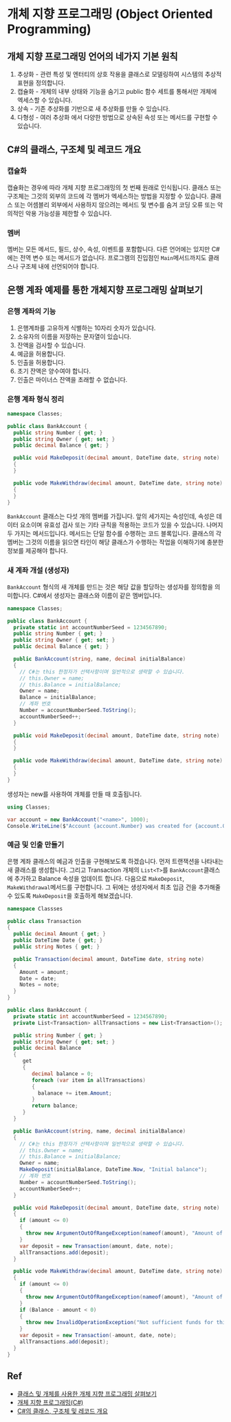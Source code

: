 # 개체 지향 프로그래밍 (Object Oriented Programming)

## 개체 지향 프로그래밍 언어의 네가지 기본 원칙

1. 추상화 - 관련 특성 및 엔터티의 상호 작용을 클래스로 모델링하여 시스템의 추상적 표현을 정의합니다.
2. 캡슐화 - 개체의 내부 상태와 기능을 숨기고 public 함수 세트를 통해서만 개체에 엑세스할 수 있습니다.
3. 상속 - 기존 추상화를 기반으로 새 추상화를 만들 수 있습니다.
4. 다형성 - 여러 추상화 에서 다양한 방법으로 상속된 속성 또는 메서드를 구현할 수 있습니다.

## C#의 클래스, 구조체 및 레코드 개요

### 캡슐화

캡슐화는 경우에 따라 개체 지향 프로그래밍의 첫 번째 원래로 인식됩니다. 클래스 또는 구조체는 그것의 외부의 코드에 각 멤버가 엑세스하는 방법을 지정할 수 있습니다. 클래스 또는 어셈블리 외부에서 사용하지 않으려는 메서드 및 변수를 숨겨 코딩 오류 또는 악의적인 악용 가능성을 제한할 수 있습니다.

### 멤버

멤버는 모든 메서드, 필드, 상수, 속성, 이벤트를 포함합니다. 다른 언어에는 있지만 C#에는 전역 변수 또는 메서드가 없습니다. 프로그램의 진입점인 `Main`메서드까지도 클래스나 구조체 내에 선언되어야 합니다.

## 은행 계좌 예제를 통한 개체지향 프로그래밍 살펴보기

### 은행 계좌의 기능

1. 은행계좌를 고유하게 식별하는 10자리 숫자가 있습니다.
2. 소유자의 이름을 저장하는 문자열이 있습니다.
3. 잔액을 검사할 수 있습니다.
4. 예금을 허용합니다.
5. 인출을 허용합니다.
6. 초기 잔액은 양수여야 합니다.
7. 인출은 마이너스 잔액을 초래할 수 없습니다.

### 은행 계좌 형식 정리

```cs
namespace Classes;

public class BankAccount {
  public string Number { get; }
  public string Owner { get; set; }
  public decimal Balance { get; }

  public void MakeDeposit(decimal amount, DateTime date, string note)
  {
  }

  public vode MakeWithdraw(decimal amount, DateTime date, string note)
  {
  }
}
```

`BankAccount` 클래스는 다섯 개의 멤버를 가집니다. 앞의 세가지는 속성인데, 속성은 데이터 요소이며 유효성 검사 또는 기타 규칙을 적용하는 코드가 있을 수 있습니다. 나머지 두 가지는 메서드입니다. 메서드는 단일 함수를 수행하는 코드 블록입니다. 클래스의 각 멤버는 그것의 이름을 읽으면 타인이 해당 클래스가 수행하는 작업을 이해하기에 충분한 정보를 제공해야 합니다.

### 새 계좌 개설 (생성자)

`BankAccount` 형식의 새 개체를 만드는 것은 해당 값을 할당하는 생성자를 정의함을 의미합니다. C#에서 생성자는 클래스와 이름이 같은 멤버입니다.

```cs
namespace Classes;

public class BankAccount {
  private static int accountNumberSeed = 1234567890;
  public string Number { get; }
  public string Owner { get; set; }
  public decimal Balance { get; }

  public BankAccount(string, name, decimal initialBalance)
  {
    // C#는 this 한정자가 선택사항이며 일반적으로 생략할 수 있습니다.
    // this.Owner = name;
    // this.Balance = initialBalance;
    Owner = name;
    Balance = initialBalance;
    // 계좌 번호
    Number = accountNumberSeed.ToString();
    accountNumberSeed++;
  }

  public void MakeDeposit(decimal amount, DateTime date, string note)
  {
  }

  public vode MakeWithdraw(decimal amount, DateTime date, string note)
  {
  }
}
```

생성자는 new를 사용하여 개체를 만들 때 호출됩니다.

```cs
using Classes;

var account = new BankAccount("<name>", 1000);
Console.WriteLine($"Account {account.Number} was created for {account.Owner} with {account.Balance} initial balance.");
```

### 예금 및 인출 만들기

은행 계좌 클래스의 예금과 인출을 구현해보도록 하겠습니다. 먼저 트랜잭션을 나타내는 새 클래스를 생성합니다.
그리고 Transaction 개체의 `List<T>`를 `BankAccount`클래스에 추가하고 Balance 속성을 업데이트 합니다.
다음으로 `MakeDeposit`, `MakeWithdrawal`메서드를 구현합니다.
그 뒤에는 생성자에서 최초 입금 건을 추가해줄 수 있도록 `MakeDeposit`을 호출하게 해보겠습니다.

```cs
namespace Classses

public class Transaction
{
  public decimal Amount { get; }
  public DateTime Date { get; }
  public string Notes { get; }

  public Transaction(decimal amount, DateTime date, string note)
  {
    Amount = amount;
    Date = date;
    Notes = note;
  }
}

public class BankAccount {
  private static int accountNumberSeed = 1234567890;
  private List<Transaction> allTransactions = new List<Transaction>();

  public string Number { get; }
  public string Owner { get; set; }
  public decimal Balance
  {
     get
     {
        decimal balance = 0;
        foreach (var item in allTransactions)
        {
          balanace += item.Amount;
        }
        return balance;
     }
  }

  public BankAccount(string, name, decimal initialBalance)
  {
    // C#는 this 한정자가 선택사항이며 일반적으로 생략할 수 있습니다.
    // this.Owner = name;
    // this.Balance = initialBalance;
    Owner = name;
    MakeDeposit(initialBalance, DateTime.Now, "Initial balance");
    // 계좌 번호
    Number = accountNumberSeed.ToString();
    accountNumberSeed++;
  }

  public void MakeDeposit(decimal amount, DateTime date, string note)
  {
    if (amount <= 0)
    {
      throw new ArgumentOutOfRangeException(nameof(amount), "Amount of deposit must be positive");
    }
    var deposit = new Transaction(amount, date, note);
    allTransactions.add(deposit);
  }

  public vode MakeWithdraw(decimal amount, DateTime date, string note)
  {
    if (amount <= 0)
    {
      throw new ArgumentOutOfRangeException(nameof(amount), "Amount of withdrawal must be positive");
    }
    if (Balance - amount < 0)
    {
      throw new InvalidOperationException("Not sufficient funds for this withdrawal");
    }
    var deposit = new Transaction(-amount, date, note);
    allTransactions.add(deposit);
  }
}
```

## Ref

- [클래스 및 개체를 사용한 개체 지향 프로그래밍 살펴보기](https://learn.microsoft.com/ko-kr/dotnet/csharp/fundamentals/tutorials/classes)
- [개체 지향 프로그래밍(C#)](https://learn.microsoft.com/ko-kr/dotnet/csharp/fundamentals/tutorials/oop)
- [C#의 클래스, 구조체 및 레코드 개요](https://learn.microsoft.com/ko-kr/dotnet/csharp/fundamentals/object-oriented/)
